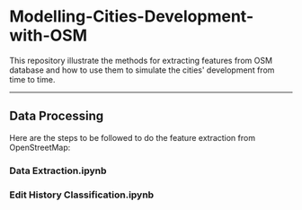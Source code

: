 # Modelling-Cities-Development-with-OSM
This repository illustrate the methods for extracting features from OSM database and how to use them to simulate the cities' development from time to time.

---

## Data Processing
Here are the steps to be followed to do the feature extraction from OpenStreetMap:
### Data Extraction.ipynb 
### Edit History Classification.ipynb
